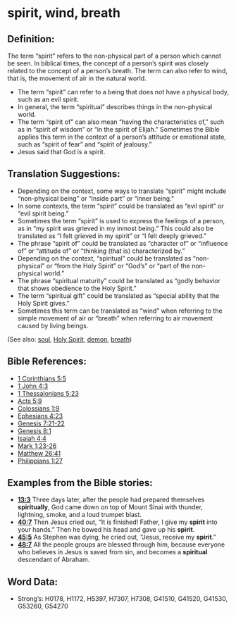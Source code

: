 # spirit, wind, breath

## Definition:

The term “spirit” refers to the non-physical part of a person which cannot be seen. In biblical times, the concept of a person’s spirit was closely related to the concept of a person’s breath. The term can also refer to wind, that is, the movement of air in the natural world.

* The term “spirit” can refer to a being that does not have a physical body, such as an evil spirit.
* In general, the term “spiritual” describes things in the non-physical world.
* The term “spirit of” can also mean “having the characteristics of,” such as in “spirit of wisdom” or “in the spirit of Elijah.” Sometimes the Bible applies this term in the context of a person’s attitude or emotional state, such as “spirit of fear” and “spirit of jealousy.”
* Jesus said that God is a spirit.

## Translation Suggestions:

* Depending on the context, some ways to translate “spirit” might include “non-physical being” or “inside part” or “inner being.”
* In some contexts, the term “spirit” could be translated as “evil spirit” or “evil spirit being.”
* Sometimes the term “spirit” is used to express the feelings of a person, as in “my spirit was grieved in my inmost being.” This could also be translated as “I felt grieved in my spirit” or “I felt deeply grieved.”
* The phrase “spirit of” could be translated as “character of” or “influence of” or “attitude of” or “thinking (that is) characterized by.”
* Depending on the context, “spiritual” could be translated as “non-physical” or “from the Holy Spirit” or “God’s” or “part of the non-physical world.”
* The phrase “spiritual maturity” could be translated as “godly behavior that shows obedience to the Holy Spirit.”
* The term “spiritual gift” could be translated as “special ability that the Holy Spirit gives.”
* Sometimes this term can be translated as “wind” when referring to the simple movement of air or “breath” when referring to air movement caused by living beings.

(See also: [soul](../kt/soul.md), [Holy Spirit](../kt/holyspirit.md), [demon](../kt/demon.md), [breath](../other/breath.md))

## Bible References:

* [1 Corinthians 5:5](rc://en/tn/help/1co/05/05)
* [1 John 4:3](rc://en/tn/help/1jn/04/03)
* [1 Thessalonians 5:23](rc://en/tn/help/1th/05/23)
* [Acts 5:9](rc://en/tn/help/act/05/09)
* [Colossians 1:9](rc://en/tn/help/col/01/09)
* [Ephesians 4:23](rc://en/tn/help/eph/04/23)
* [Genesis 7:21-22](rc://en/tn/help/gen/07/21)
* [Genesis 8:1](rc://en/tn/help/gen/08/01)
* [Isaiah 4:4](rc://en/tn/help/isa/04/04)
* [Mark 1:23-26](rc://en/tn/help/mrk/01/23)
* [Matthew 26:41](rc://en/tn/help/mat/26/41)
* [Philippians 1:27](rc://en/tn/help/php/01/27)

## Examples from the Bible stories:

* __[13:3](rc://en/tn/help/obs/13/03)__ Three days later, after the people had prepared themselves __spiritually__, God came down on top of Mount Sinai with thunder, lightning, smoke, and a loud trumpet blast.
* __[40:7](rc://en/tn/help/obs/40/07)__ Then Jesus cried out, “It is finished! Father, I give my __spirit__ into your hands.” Then he bowed his head and gave up his __spirit__.
* __[45:5](rc://en/tn/help/obs/45/05)__ As Stephen was dying, he cried out, “Jesus, receive my __spirit__.”
* __[48:7](rc://en/tn/help/obs/48/07)__ All the people groups are blessed through him, because everyone who believes in Jesus is saved from sin, and becomes a __spiritual__ descendant of Abraham.

## Word Data:

* Strong’s: H0178, H1172, H5397, H7307, H7308, G41510, G41520, G41530, G53260, G54270
